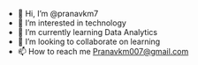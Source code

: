 - 👋 Hi, I’m @pranavkm7
- 👀 I’m interested in technology
- 🌱 I’m currently learning Data Analytics
- 💞️ I’m looking to collaborate on learning
- 📫 How to reach me Pranavkm007@gmail.com

<!---
pranavkm7/pranavkm7 is a ✨ special ✨ repository because its `README.md` (this file) appears on your GitHub profile.
You can click the Preview link to take a look at your changes.
--->
